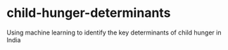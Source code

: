 # child-hunger-determinants
Using machine learning to identify the key determinants of child hunger in India
